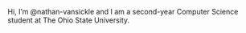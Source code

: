 Hi, I’m @nathan-vansickle and I am a second-year Computer Science student at The Ohio State University.
